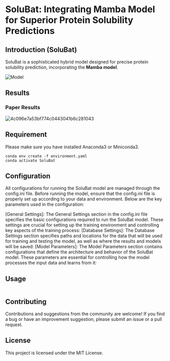 # SoluBat: Integrating Mamba Model for Superior Protein Solubility Predictions

## Introduction (SoluBat)
SoluBat is a sophisticated hybrid model designed for precise protein solubility prediction, incorporating the **Mamba model**.

![Model](https://github.com/user-attachments/assets/d7819607-3f5b-49d5-99bf-adba19b3eb9b)

## Results

### Paper Results

![4c096e7a53bf774c0443041b6c281043](https://github.com/user-attachments/assets/667d45bb-63bc-4385-af0b-a77beea2ed0f)


## Requirement

Please make sure you have installed Anaconda3 or Miniconda3.

```shell
conda env create -f environment.yaml
conda activate SoluBat
```

## Configuration

All configurations for running the SoluBat model are managed through the config.ini file. Before running the model, ensure that the config.ini file is properly set up according to your data and environment. Below are the key parameters used in the configuration:

[General Settings]: The General Settings section in the config.ini file specifies the basic configurations required to run the SoluBat model. These settings are crucial for setting up the training environment and controlling key aspects of the training process:
[Database Settings]: The Database Settings section specifies paths and locations for the data that will be used for training and testing the model, as well as where the results and models will be saved:
[Model Parameters]: The Model Parameters section contains configurations that define the architecture and behavior of the SoluBat model. These parameters are essential for controlling how the model processes the input data and learns from it:
## Usage

```
```

## Contributing

Contributions and suggestions from the community are welcome! If you find a bug or have an improvement suggestion, please submit an issue or a pull request.

## License

This project is licensed under the MIT License.
